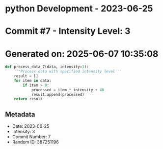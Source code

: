 ﻿# python Development - 2023-06-25
# Commit #7 - Intensity Level: 3
# Generated on: 2025-06-07 10:35:08
```python
def process_data_7(data, intensity=3):
    '''Process data with specified intensity level'''
    result = []
    for item in data:
        if item > 0:
            processed = item * intensity + 40
            result.append(processed)
    return result
```
## Metadata
- Date: 2023-06-25
- Intensity: 3
- Commit Number: 7
- Random ID: 387251196

